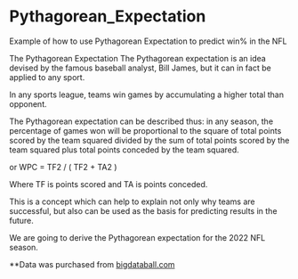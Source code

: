 # Pythagorean_Expectation
Example of how to use Pythagorean Expectation to predict win% in the NFL

The Pythagorean Expectation
The Pythagorean expectation is an idea devised by the famous baseball analyst, Bill James, but it can in fact be applied to any sport.

In any sports league, teams win games by accumulating a higher total than opponent.

The Pythagorean expectation can be described thus: in any season, the percentage of games won will be proportional to the square of total points scored by the team squared divided by the sum of total points scored by the team squared plus total points conceded by the team squared.

or WPC = TF2 / ( TF2 + TA2 )

Where TF is points scored and TA is points conceded.

This is a concept which can help to explain not only why teams are successful, but also can be used as the basis for predicting results in the future.

We are going to derive the Pythagorean expectation for the 2022 NFL season.

**Data was purchased from [bigdataball.com](url)

